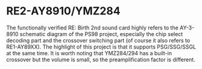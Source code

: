 # RE2-AY8910/YMZ284
 The functionally verified RE: Birth 2nd sound card highly refers to the AY-3-8910 schematic diagram of the PS98 project, especially the chip select decoding part and the crossover switching part (of course it also refers to RE1-AY89XX). The highlight of this project is that it supports PSG/SSG/SSGL at the same time. It is worth noting that YMZ284/294 has a built-in crossover but the volume is small, so the preamplification factor is different.
